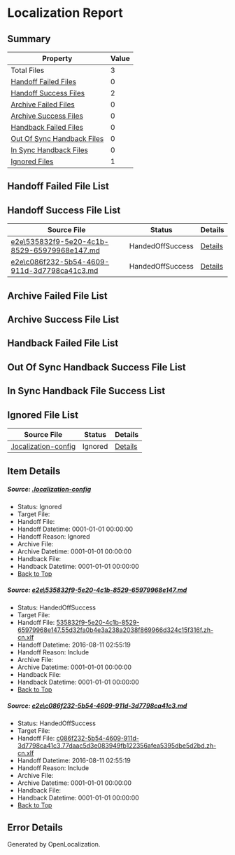 # <a name='report-top'></a> Localization Report

## Summary
 Property | Value 
 -------- | ----- 
 Total Files | 3
[ Handoff Failed Files ](#handoff-failed-list)| 0
[ Handoff Success Files ](#handoff-success-list)| 2
[ Archive Failed Files ](#archive-failed-list)| 0
[ Archive Success Files ](#archive-success-list)| 0
[ Handback Failed Files ](#handback-failed-list)| 0
[ Out Of Sync Handback Files ](#outofsync-handback-success-list)| 0
[ In Sync Handback Files ](#insync-handback-success-list)| 0
[ Ignored Files ](#ignored-list)| 1

## <a name='handoff-failed-list'></a> Handoff Failed File List

## <a name='handoff-success-list'></a> Handoff Success File List
 Source File | Status | Details 
 ----------- | ------ | ------- 
 [e2e\535832f9-5e20-4c1b-8529-65979968e147.md](https://github.com/OpenLocalizationTestOrg/oltest/blob/8b4febe70c3d1c31cde9afbda56443e9bab09bfc/e2e/535832f9-5e20-4c1b-8529-65979968e147.md) | HandedOffSuccess | [Details](#feeb94dc9ed26f60577aa91b1ed96c373dc621041)
 [e2e\c086f232-5b54-4609-911d-3d7798ca41c3.md](https://github.com/OpenLocalizationTestOrg/oltest/blob/8b4febe70c3d1c31cde9afbda56443e9bab09bfc/e2e/c086f232-5b54-4609-911d-3d7798ca41c3.md) | HandedOffSuccess | [Details](#46efc83931aa629b5ac0c73ebbe19e12880faffa2)

## <a name='archive-failed-list'></a> Archive Failed File List

## <a name='archive-success-list'></a> Archive Success File List

## <a name='handback-failed-list'></a> Handback Failed File List

## <a name='outofsync-handback-success-list'></a> Out Of Sync Handback Success File List

## <a name='insync-handback-success-list'></a> In Sync Handback File Success List

## <a name='ignored-list'></a> Ignored File List
 Source File | Status | Details 
 ----------- | ------ | ------- 
 [.localization-config](https://github.com/OpenLocalizationTestOrg/oltest/blob/8b4febe70c3d1c31cde9afbda56443e9bab09bfc/.localization-config) | Ignored | [Details](#3d4f252ac210baf56311d7e97dcc2db10974dbd20)

## Item Details
##### <a name='3d4f252ac210baf56311d7e97dcc2db10974dbd20'></a> Source: [.localization-config](https://github.com/OpenLocalizationTestOrg/oltest/blob/8b4febe70c3d1c31cde9afbda56443e9bab09bfc/.localization-config)
* Status: Ignored
* Target File: 
* Handoff File: 
* Handoff Datetime: 0001-01-01 00:00:00
* Handoff Reason: Ignored
* Archive File: 
* Archive Datetime: 0001-01-01 00:00:00
* Handback File: 
* Handback Datetime: 0001-01-01 00:00:00
* [Back to Top](#report-top)

##### <a name='feeb94dc9ed26f60577aa91b1ed96c373dc621041'></a> Source: [e2e\535832f9-5e20-4c1b-8529-65979968e147.md](https://github.com/OpenLocalizationTestOrg/oltest/blob/8b4febe70c3d1c31cde9afbda56443e9bab09bfc/e2e/535832f9-5e20-4c1b-8529-65979968e147.md)
* Status: HandedOffSuccess
* Target File: 
* Handoff File: [535832f9-5e20-4c1b-8529-65979968e147.55d32fa0b4e3a238a2038f869966d324c15f316f.zh-cn.xlf](https://github.com/OpenLocalizationTestOrg/olhandoff-e2e/blob/8acb05a68ef03abe37e067410c030b5499c66c95/ol-handoff/OpenLocalizationTestOrg/ol-test-zhcn/ci/ht/535832f9-5e20-4c1b-8529-65979968e147.55d32fa0b4e3a238a2038f869966d324c15f316f.zh-cn.xlf)
* Handoff Datetime: 2016-08-11 02:55:19
* Handoff Reason: Include
* Archive File: 
* Archive Datetime: 0001-01-01 00:00:00
* Handback File: 
* Handback Datetime: 0001-01-01 00:00:00
* [Back to Top](#report-top)

##### <a name='46efc83931aa629b5ac0c73ebbe19e12880faffa2'></a> Source: [e2e\c086f232-5b54-4609-911d-3d7798ca41c3.md](https://github.com/OpenLocalizationTestOrg/oltest/blob/8b4febe70c3d1c31cde9afbda56443e9bab09bfc/e2e/c086f232-5b54-4609-911d-3d7798ca41c3.md)
* Status: HandedOffSuccess
* Target File: 
* Handoff File: [c086f232-5b54-4609-911d-3d7798ca41c3.77daac5d3e083949fb122356afea5395dbe5d2bd.zh-cn.xlf](https://github.com/OpenLocalizationTestOrg/olhandoff-e2e/blob/8acb05a68ef03abe37e067410c030b5499c66c95/ol-handoff/OpenLocalizationTestOrg/ol-test-zhcn/ci/ht/c086f232-5b54-4609-911d-3d7798ca41c3.77daac5d3e083949fb122356afea5395dbe5d2bd.zh-cn.xlf)
* Handoff Datetime: 2016-08-11 02:55:19
* Handoff Reason: Include
* Archive File: 
* Archive Datetime: 0001-01-01 00:00:00
* Handback File: 
* Handback Datetime: 0001-01-01 00:00:00
* [Back to Top](#report-top)


## Error Details

Generated by OpenLocalization.
